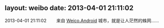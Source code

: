 layout: weibo
date: 2013-04-01 21:11:02
---
2013-04-01 21:11:02  &nbsp;&nbsp;&nbsp;&nbsp;&nbsp;&nbsp; 来自 <a href="http://app.weibo.com/t/feed/l4RWD" rel="nofollow">Weico.Android</a>
城市，就是让人茫然的蛛网…… ​​​
